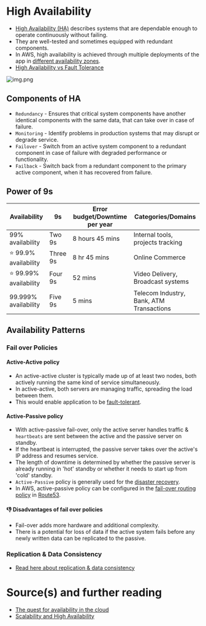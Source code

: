 # High Availability
- [High Availability (HA)](https://avinetworks.com/glossary/high-availability/) describes systems that are dependable enough to operate continuously without failing.
- They are well-tested and sometimes equipped with redundant components.
- In AWS, high availability is achieved through multiple deployments of the app in [different availability zones](../../../2_AWSComponents/AWS-Global-Architecture-Region-AZ.md).
- [High Availability vs Fault Tolerance](FaultTolerance.md#fault-tolerance-vs-high-availabilityhighavailabilitymd)

![img.png](https://acg-wordpress-content-production.s3.us-west-2.amazonaws.com/app/uploads/2021/01/1_W7cR3GIoIafVXw1qjJdw1A.png)

## Components of HA
- `Redundancy` - Ensures that critical system components have another identical components with the same data, that can take over in case of failure.
- `Monitoring` - Identify problems in production systems that may disrupt or degrade service.
- `Failover` - Switch from an active system component to a redundant component in case of failure with degraded performance or functionality.
- `Failback` - Switch back from a redundant component to the primary active component, when it has recovered from failure.

## Power of 9s

| Availability               | 9s       | Error budget/Downtime per year | Categories/Domains                       |
|----------------------------|----------|--------------------------------|------------------------------------------|
| 99% availability           | Two 9s   | 8 hours 45 mins                | Internal tools, projects tracking        |
| :star: 99.9% availability  | Three 9s | 8 hr 45 mins                   | Online Commerce                          |
| :star: 99.99% availability | Four 9s  | 52 mins                        | Video Delivery, Broadcast systems        |
| 99.999% availability       | Five 9s  | 5 mins                         | Telecom Industry, Bank, ATM Transactions |

## Availability Patterns

### Fail over Policies

#### Active-Active policy
- An active-active cluster is typically made up of at least two nodes, both actively running the same kind of service simultaneously.
- In active-active, both servers are managing traffic, spreading the load between them.
- This would enable application to be [fault-tolerant](FaultTolerance.md).

#### Active-Passive policy
- With active-passive fail-over, only the active server handles traffic & `heartbeats` are sent between the active and the passive server on standby. 
- If the heartbeat is interrupted, the passive server takes over the active's IP address and resumes service.
- The length of downtime is determined by whether the passive server is already running in 'hot' standby or whether it needs to start up from 'cold' standby. 
- `Active-Passive` policy is generally used for the [disaster recovery](FaultTolerance.md#disaster-recoveryhttpsenwikipediaorgwikidisaster_recovery).
- In AWS, active-passive policy can be configured in the [fail-over routing policy](../../../2_AWSComponents/1_NetworkingAndContentDelivery/AmazonRoute53.md#failover-routing-policy) in [Route53](../../../2_AWSComponents/1_NetworkingAndContentDelivery/AmazonRoute53.md).

#### :thumbsdown: Disadvantages of fail over policies
- Fail-over adds more hardware and additional complexity.
- There is a potential for loss of data if the active system fails before any newly written data can be replicated to the passive.

### Replication & Data Consistency
- [Read here about replication & data consistency](../Database/ReplicationAndDataConsistency.md)

# Source(s) and further reading
- [The quest for availability in the cloud](https://acloudguru.com/blog/engineering/the-quest-for-availability?utm_source=medium_blog&utm_medium=redirect&utm_campaign=medium_blog)
- [Scalability and High Availability](https://dzone.com/refcardz/scalability)